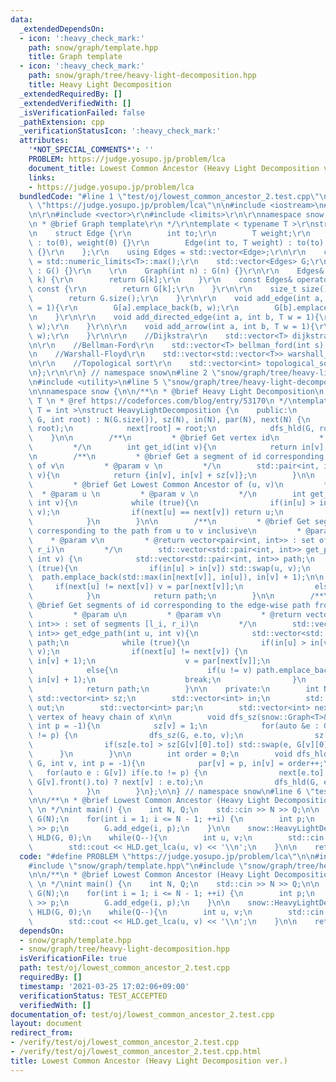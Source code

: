 ```yaml
---
data:
  _extendedDependsOn:
  - icon: ':heavy_check_mark:'
    path: snow/graph/template.hpp
    title: Graph template
  - icon: ':heavy_check_mark:'
    path: snow/graph/tree/heavy-light-decomposition.hpp
    title: Heavy Light Decomposition
  _extendedRequiredBy: []
  _extendedVerifiedWith: []
  _isVerificationFailed: false
  _pathExtension: cpp
  _verificationStatusIcon: ':heavy_check_mark:'
  attributes:
    '*NOT_SPECIAL_COMMENTS*': ''
    PROBLEM: https://judge.yosupo.jp/problem/lca
    document_title: Lowest Common Ancestor (Heavy Light Decomposition ver.)
    links:
    - https://judge.yosupo.jp/problem/lca
  bundledCode: "#line 1 \"test/oj/lowest_common_ancestor_2.test.cpp\"\n#define PROBLEM\
    \ \"https://judge.yosupo.jp/problem/lca\"\n\n#include <iostream>\n#line 2 \"snow/graph/template.hpp\"\
    \n\r\n#include <vector>\r\n#include <limits>\r\n\r\nnamespace snow {\r\n\r\n/**\r\
    \n * @brief Graph template\r\n */\r\ntemplate < typename T >\r\nstruct Graph {\r\
    \n    struct Edge {\r\n        int to;\r\n        T weight;\r\n        Edge()\
    \ : to(0), weight(0) {}\r\n        Edge(int to, T weight) : to(to), weight(weight)\
    \ {}\r\n    };\r\n    using Edges = std::vector<Edge>;\r\n\r\n    const T INF\
    \ = std::numeric_limits<T>::max();\r\n    std::vector<Edges> G;\r\n\r\n    Graph()\
    \ : G() {}\r\n    \r\n    Graph(int n) : G(n) {}\r\n\r\n    Edges& operator[](int\
    \ k) {\r\n        return G[k];\r\n    }\r\n    const Edges& operator[](int k)\
    \ const {\r\n        return G[k];\r\n    }\r\n\r\n    size_t size() const{\r\n\
    \        return G.size();\r\n    }\r\n\r\n    void add_edge(int a, int b, T w\
    \ = 1){\r\n        G[a].emplace_back(b, w);\r\n        G[b].emplace_back(a, w);\r\
    \n    }\r\n\r\n    void add_directed_edge(int a, int b, T w = 1){\r\n        G[a].emplace_back(b,\
    \ w);\r\n    }\r\n\r\n    void add_arrow(int a, int b, T w = 1){\r\n        add_directed_edge(b,\
    \ w);\r\n    }\r\n\r\n    //Dijkstra\r\n    std::vector<T> dijkstra(int s) const;\r\
    \n\r\n    //Bellman-Ford\r\n    std::vector<T> bellman_ford(int s) const;\r\n\r\
    \n    //Warshall-Floyd\r\n    std::vector<std::vector<T>> warshall_floyd() const;\r\
    \n\r\n    //Topological sort\r\n    std::vector<int> topological_sort() const;\r\
    \n};\r\n\r\n} // namespace snow\n#line 2 \"snow/graph/tree/heavy-light-decomposition.hpp\"\
    \n#include <utility>\n#line 5 \"snow/graph/tree/heavy-light-decomposition.hpp\"\
    \n\nnamespace snow {\n\n/**\n * @brief Heavy Light Decomposition\n * \n * @tparam\
    \ T \n * @ref https://codeforces.com/blog/entry/53170\n */\ntemplate < typename\
    \ T = int >\nstruct HeavyLightDecomposition {\n    public:\n        HeavyLightDecomposition(snow::Graph<T>&\
    \ G, int root) : N(G.size()), sz(N), in(N), par(N), next(N) {\n            dfs_sz(G,\
    \ root);\n            next[root] = root;\n            dfs_hld(G, root);\n    \
    \    }\n\n        /**\n         * @brief Get vertex id\n         * @param v \n\
    \         */\n        int get_id(int v){\n            return in[v];\n        }\n\
    \n        /**\n         * @brief Get a segment of id corresponding to the subtree\
    \ of v\n         * @param v \n         */\n        std::pair<int, int> get_subtree(int\
    \ v){\n            return {in[v], in[v] + sz[v]};\n        }\n\n        /**\n\
    \         * @brief Get Lowest Common Ancestor of (u, v)\n         * \n       \
    \  * @param u \n         * @param v \n         */\n        int get_lca(int u,\
    \ int v){\n            while (true){\n                if(in[u] > in[v]) std::swap(u,\
    \ v);\n                if(next[u] == next[v]) return u;\n                v = par[next[v]];\n\
    \            }\n        }\n\n        /**\n         * @brief Get segments of id\
    \ corresponding to the path from u to v inclusive\n         * @param u\n     \
    \    * @param v\n         * @return vector<pair<int, int>> : set of segments [l_i,\
    \ r_i)\n         */\n        std::vector<std::pair<int, int>> get_path(int u,\
    \ int v) {\n            std::vector<std::pair<int, int>> path;\n            while\
    \ (true){\n                if(in[u] > in[v]) std::swap(u, v);\n              \
    \  path.emplace_back(std::max(in[next[v]], in[u]), in[v] + 1);\n\n           \
    \     if(next[u] != next[v]) v = par[next[v]];\n                else break;\n\
    \            }\n            return path;\n        }\n\n        /**\n         *\
    \ @brief Get segments of id corresponding to the edge-wise path from u to v inclusive\n\
    \         * @param u\n         * @param v\n         * @return vector<pair<int,\
    \ int>> : set of segments [l_i, r_i)\n         */\n        std::vector<std::pair<int,\
    \ int>> get_edge_path(int u, int v){\n            std::vector<std::pair<int, int>>\
    \ path;\n            while (true){\n                if(in[u] > in[v]) std::swap(u,\
    \ v);\n                if(next[u] != next[v]) {\n                    path.emplace_back(in[next[v]],\
    \ in[v] + 1);\n                    v = par[next[v]];\n                }\n    \
    \            else{\n                    if(u != v) path.emplace_back(in[u] + 1,\
    \ in[v] + 1);\n                    break;\n                }\n            }\n\
    \            return path;\n        }\n\n    private:\n        int N;\n       \
    \ std::vector<int> sz;\n        std::vector<int> in;\n        std::vector<int>\
    \ out;\n        std::vector<int> par;\n        std::vector<int> next; // last\
    \ vertex of heavy chain of x\n\n        void dfs_sz(snow::Graph<T>& G, int v,\
    \ int p = -1){\n            sz[v] = 1;\n            for(auto &e : G[v]) if(e.to\
    \ != p) {\n                dfs_sz(G, e.to, v);\n                sz[v] += sz[e.to];\n\
    \                if(sz[e.to] > sz[G[v][0].to]) std::swap(e, G[v][0]);\n      \
    \      }\n        }\n\n        int order = 0;\n        void dfs_hld(snow::Graph<T>&\
    \ G, int v, int p = -1){\n            par[v] = p, in[v] = order++;\n         \
    \   for(auto e : G[v]) if(e.to != p) {\n                next[e.to] = ((e.to ==\
    \ G[v].front().to) ? next[v] : e.to);\n                dfs_hld(G, e.to, v);\n\
    \            }\n        }\n};\n\n} // namespace snow\n#line 6 \"test/oj/lowest_common_ancestor_2.test.cpp\"\
    \n\n/**\n * @brief Lowest Common Ancestor (Heavy Light Decomposition ver.)\n *\
    \ \n */\nint main() {\n    int N, Q;\n    std::cin >> N >> Q;\n\n    snow::Graph<int>\
    \ G(N);\n    for(int i = 1; i <= N - 1; ++i) {\n        int p;\n        std::cin\
    \ >> p;\n        G.add_edge(i, p);\n    }\n\n    snow::HeavyLightDecomposition\
    \ HLD(G, 0);\n    while(Q--){\n        int u, v;\n        std::cin >> u >> v;\n\
    \        std::cout << HLD.get_lca(u, v) << '\\n';\n    }\n\n    return 0;\n}\n"
  code: "#define PROBLEM \"https://judge.yosupo.jp/problem/lca\"\n\n#include <iostream>\n\
    #include \"snow/graph/template.hpp\"\n#include \"snow/graph/tree/heavy-light-decomposition.hpp\"\
    \n\n/**\n * @brief Lowest Common Ancestor (Heavy Light Decomposition ver.)\n *\
    \ \n */\nint main() {\n    int N, Q;\n    std::cin >> N >> Q;\n\n    snow::Graph<int>\
    \ G(N);\n    for(int i = 1; i <= N - 1; ++i) {\n        int p;\n        std::cin\
    \ >> p;\n        G.add_edge(i, p);\n    }\n\n    snow::HeavyLightDecomposition\
    \ HLD(G, 0);\n    while(Q--){\n        int u, v;\n        std::cin >> u >> v;\n\
    \        std::cout << HLD.get_lca(u, v) << '\\n';\n    }\n\n    return 0;\n}\n"
  dependsOn:
  - snow/graph/template.hpp
  - snow/graph/tree/heavy-light-decomposition.hpp
  isVerificationFile: true
  path: test/oj/lowest_common_ancestor_2.test.cpp
  requiredBy: []
  timestamp: '2021-03-25 17:02:06+09:00'
  verificationStatus: TEST_ACCEPTED
  verifiedWith: []
documentation_of: test/oj/lowest_common_ancestor_2.test.cpp
layout: document
redirect_from:
- /verify/test/oj/lowest_common_ancestor_2.test.cpp
- /verify/test/oj/lowest_common_ancestor_2.test.cpp.html
title: Lowest Common Ancestor (Heavy Light Decomposition ver.)
---
```


